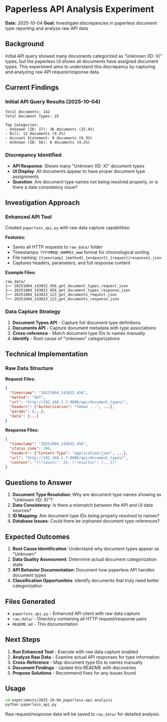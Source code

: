 # Paperless API Analysis Experiment

**Date:** 2025-10-04
**Goal:** Investigate discrepancies in paperless document type reporting and analyze raw API data

## Background

Initial API query showed many documents categorized as "Unknown (ID: X)" types, but the paperless UI shows all documents have assigned document types. This experiment aims to understand this discrepancy by capturing and analyzing raw API request/response data.

## Current Findings

### Initial API Query Results (2025-10-04)

```
Total Documents: 142
Total Document Types: 25

Top Categories:
- Unknown (ID: 17): 36 documents (25.4%)
- Bill: 13 documents (9.2%)
- Account Statement: 9 documents (6.3%)
- Unknown (ID: 56): 6 documents (4.2%)
```

### Discrepancy Identified

- **API Response**: Shows many "Unknown (ID: X)" document types
- **UI Display**: All documents appear to have proper document type assignments
- **Question**: Are document type names not being resolved properly, or is there a data consistency issue?

## Investigation Approach

### Enhanced API Tool

Created `paperless_api.py` with raw data capture capabilities:

**Features:**
- Saves all HTTP requests to `raw_data/` folder
- Timestamps: `YYYYMMDD_HHMMSS_mmm` format for chronological sorting
- File naming: `{timestamp}_{method}_{endpoint}_{request|response}.json`
- Captures headers, parameters, and full response content

**Example Files:**
```
raw_data/
├── 20251004_143022_456_get_document_types_request.json
├── 20251004_143022_456_get_document_types_response.json
├── 20251004_143023_123_get_documents_request.json
└── 20251004_143023_123_get_documents_response.json
```

### Data Capture Strategy

1. **Document Types API** - Capture full document type definitions
2. **Documents API** - Capture document metadata with type associations
3. **Cross-reference** - Match document type IDs to names manually
4. **Identify** - Root cause of "Unknown" categorizations

## Technical Implementation

### Raw Data Structure

**Request Files:**
```json
{
  "timestamp": "20251004_143022_456",
  "method": "GET",
  "url": "http://192.168.1.7:8000/api/document_types/",
  "headers": {"Authorization": "Token ...", ...},
  "params": {...},
  "data": {...}
}
```

**Response Files:**
```json
{
  "timestamp": "20251004_143022_456",
  "status_code": 200,
  "headers": {"Content-Type": "application/json", ...},
  "url": "http://192.168.1.7:8000/api/document_types/",
  "content": "{\"count\": 25, \"results\": [...]}"
}
```

## Questions to Answer

1. **Document Type Resolution**: Why are document type names showing as "Unknown (ID: X)"?
2. **Data Consistency**: Is there a mismatch between the API and UI data sources?
3. **ID Mapping**: Are document type IDs being properly resolved to names?
4. **Database Issues**: Could there be orphaned document type references?

## Expected Outcomes

1. **Root Cause Identification**: Understand why document types appear as "Unknown"
2. **Data Quality Assessment**: Determine actual document categorization state
3. **API Behavior Documentation**: Document how paperless API handles document types
4. **Classification Opportunities**: Identify documents that truly need better categorization

## Files Generated

- `paperless_api.py` - Enhanced API client with raw data capture
- `raw_data/` - Directory containing all HTTP request/response pairs
- `README.md` - This documentation

## Next Steps

1. **Run Enhanced Tool** - Execute with raw data capture enabled
2. **Analyze Raw Data** - Examine actual API responses for type information
3. **Cross-Reference** - Map document type IDs to names manually
4. **Document Findings** - Update this README with discoveries
5. **Propose Solutions** - Recommend fixes for any issues found

## Usage

```bash
cd experiments/2025-10-04_paperless-api-analysis
python paperless_api.py
```

Raw request/response data will be saved to `raw_data/` for detailed analysis.